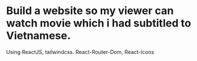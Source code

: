 # Build a website so my viewer can watch movie which i had subtitled to Vietnamese.
Using ReactJS, tailwindcss.
React-Router-Dom, React-Icons
